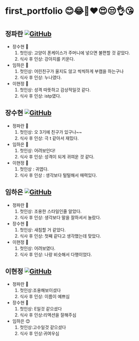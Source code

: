 # first_portfolio 😊😂🤣❤😍😒👌😘

정파란 [![GitHub](https://img.shields.io/badge/github-%23121011.svg?style=for-the-badge&logo=github&logoColor=white)](https://github.com/BlueRedOrange)
---
* 장수현 🧨
  1. 첫인상: 고양이 폰케이스가 주머니에 넣으면 불편할 것 같았다.
  2. 식사 후 인상: 강아지를 키운다.
* 임하은 🎠
  1. 첫인상: 어린친구가 울지도 않고 씩씩하게 부캠을 하는구나
  2. 식사 후 인상: 누나였다.
* 이현정 🛒
  1. 첫인상: 성격 따뜻하고 감상적일것 같다.
  2. 식사 후 인상: istp였다.
 
장수현 [![GitHub](https://img.shields.io/badge/github-%23121011.svg?style=for-the-badge&logo=github&logoColor=white)](https://github.com/Aunsxm)
---
* 정파란 🎁
  1. 첫인상: 오 3기에 친구가 있구나~~
  2. 식사 후 인상: 극 t 같아서 재밌다.
* 임하은 🎨
  1. 첫인상: 어려보인다!
  2. 식사 후 인상: 성격이 되게 귀여운 것 같다.
* 이현정 👚
  1. 첫인상 : 귀엽다.
  2. 식사 후 인상 : 생각보다 털털해서 매력있다.
 
임하은 [![GitHub](https://img.shields.io/badge/github-%23121011.svg?style=for-the-badge&logo=github&logoColor=white)](https://github.com/kodms08)
---
* 정파란 🧤
  1. 첫인상: 조용한 스타일인줄 알았다.
  2. 식사 후 인상: 생각보다 말을 잘하셔서 놀랐다.
* 장수현 👚
  1. 첫인상: 새침할 거 같았다.
  2. 식사 후 인상: 첫째 같다고 생각했는데 맞았다.
* 이현정 🎩
  1. 첫인상: 어려보였다.
  2. 식사 후 인상: 나랑 비슷해서 다행이었다.

이현정 [![GitHub](https://img.shields.io/badge/github-%23121011.svg?style=for-the-badge&logo=github&logoColor=white)](https://github.com/nanahj)
---
* 정파란 🍿
  1. 첫인상:조용해보이셨다
  2. 식사 후 인상: 이름이 예쁘심
* 장수현 🍖
  1. 첫인상: E일것 같으셨다
  2. 식사 후 인상:리액션을 잘해주심
* 임하은 😊
  1. 첫인상:고수일것 같으셨다
  2. 식사 후 인상:귀여우심

